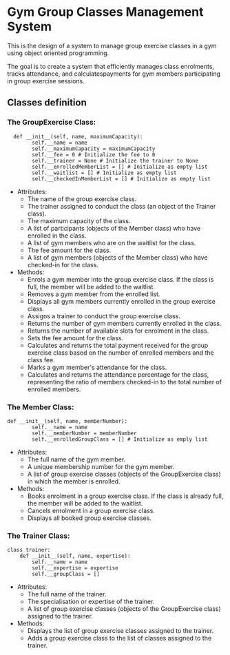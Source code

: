 # Gym Group Classes Management System

This is the design of a system to manage group exercise classes in a gym using object oriented programming.

The goal is to create a system that efficiently manages class enrolments, tracks attendance, and calculatespayments for gym members participating in group exercise sessions. 

## Classes definition

### The GroupExercise Class:
```
  def __init__(self, name, maximumCapacity):
        self.__name = name
        self.__maximumCapacity = maximumCapacity
        self.__fee = 0 # Initialize the fee to 0
        self.__trainer = None # Initialize the trainer to None
        self.__enrolledMemberList = [] # Initialize as empty list
        self.__waitlist = [] # Initialize as empty list
        self.__checkedInMemberList = [] # Initialize as empty list
```

  - Attributes:
    - The name of the group exercise class.
    - The trainer assigned to conduct the class (an object of the Trainer class).
    - The maximum capacity of the class.
    - A list of participants (objects of the Member class) who have enrolled in the class.
    - A list of gym members who are on the waitlist for the class.
    - The fee amount for the class.
    - A list of gym members (objects of the Member class) who have checked-in for the class.
  - Methods:
    - Enrols a gym member into the group exercise class. If the class is full, the member will be added to the waitlist.
    - Removes a gym member from the enrolled list.
    - Displays all gym members currently enrolled in the group exercise class.
    - Assigns a trainer to conduct the group exercise class.
    - Returns the number of gym members currently enrolled in the class.
    - Returns the number of available slots for enrolment in the class.
    - Sets the fee amount for the class.
    - Calculates and returns the total payment received for the group exercise class based on the number of enrolled members and the class fee.
    - Marks a gym member's attendance for the class.
    - Calculates and returns the attendance percentage for the class, representing the ratio of members checked-in to the total number of enrolled members.

### The Member Class:
```
def __init__(self, name, memberNumber):
        self.__name = name
        self.__memberNumber = memberNumber
        self.__enrolledGroupClass = [] # Initialize as emply list
```

  - Attributes:
    - The full name of the gym member.
    - A unique membership number for the gym member.
    - A list of group exercise classes (objects of the GroupExercise class) in which the member is enrolled.
  - Methods:
    - Books enrolment in a group exercise class. If the class is already full, the member will be added to the waitlist.
    - Cancels enrolment in a group exercise class.
    - Displays all booked group exercise classes.

 ### The Trainer Class:
```
class trainer:
    def __init__(self, name, expertise):
        self.__name = name
        self.__expertise = expertise
        self.__groupClass = []
```

  - Attributes:
    - The full name of the trainer.
    - The specialisation or expertise of the trainer.
    - A list of group exercise classes (objects of the GroupExercise class) assigned to the trainer.
  - Methods:
    - Displays the list of group exercise classes assigned to the trainer.
    - Adds a group exercise class to the list of classes assigned to the trainer.
